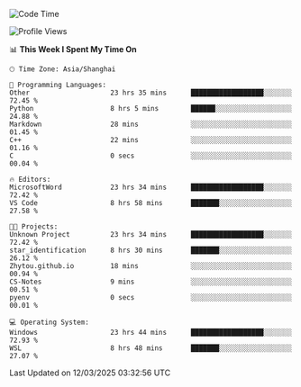 <!--START_SECTION:waka-->
![Code Time](http://img.shields.io/badge/Code%20Time-2%2C383%20hrs%206%20mins-blue)

![Profile Views](http://img.shields.io/badge/Profile%20Views-1-blue)

📊 **This Week I Spent My Time On** 

```text
🕑︎ Time Zone: Asia/Shanghai

💬 Programming Languages: 
Other                    23 hrs 35 mins      ██████████████████░░░░░░░   72.45 % 
Python                   8 hrs 5 mins        ██████░░░░░░░░░░░░░░░░░░░   24.88 % 
Markdown                 28 mins             ░░░░░░░░░░░░░░░░░░░░░░░░░   01.45 % 
C++                      22 mins             ░░░░░░░░░░░░░░░░░░░░░░░░░   01.16 % 
C                        0 secs              ░░░░░░░░░░░░░░░░░░░░░░░░░   00.04 % 

🔥 Editors: 
MicrosoftWord            23 hrs 34 mins      ██████████████████░░░░░░░   72.42 % 
VS Code                  8 hrs 58 mins       ███████░░░░░░░░░░░░░░░░░░   27.58 % 

🐱‍💻 Projects: 
Unknown Project          23 hrs 34 mins      ██████████████████░░░░░░░   72.42 % 
star_identification      8 hrs 30 mins       ███████░░░░░░░░░░░░░░░░░░   26.12 % 
Zhytou.github.io         18 mins             ░░░░░░░░░░░░░░░░░░░░░░░░░   00.94 % 
CS-Notes                 9 mins              ░░░░░░░░░░░░░░░░░░░░░░░░░   00.51 % 
pyenv                    0 secs              ░░░░░░░░░░░░░░░░░░░░░░░░░   00.01 % 

💻 Operating System: 
Windows                  23 hrs 44 mins      ██████████████████░░░░░░░   72.93 % 
WSL                      8 hrs 48 mins       ███████░░░░░░░░░░░░░░░░░░   27.07 % 
```


 Last Updated on 12/03/2025 03:32:56 UTC
<!--END_SECTION:waka-->